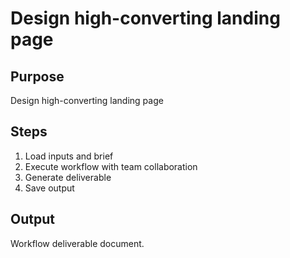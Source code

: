 # Design high-converting landing page

## Purpose
Design high-converting landing page

## Steps
1. Load inputs and brief
2. Execute workflow with team collaboration
3. Generate deliverable
4. Save output

## Output
Workflow deliverable document.
